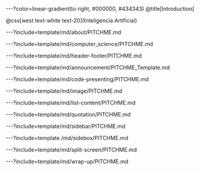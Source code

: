 ---?color=linear-gradient(to right, #000000, #434343)
@title[Introduction]

@css[west text-white text-20](Inteligencia Artificial)

---?include=template/md/about/PITCHME.md

---?include=template/md/computer_science/PITCHME.md

---?include=template/md/header-footer/PITCHME.md

---?include=template/md/announcement/PITCHME_Template.md

---?include=template/md/code-presenting/PITCHME.md

---?include=template/md/image/PITCHME.md

---?include=template/md/list-content/PITCHME.md

---?include=template/md/quotation/PITCHME.md

---?include=template/md/sidebar/PITCHME.md

---?include=template  /md/sidebox/PITCHME.md

---?include=template/md/split-screen/PITCHME.md

---?include=template/md/wrap-up/PITCHME.md
